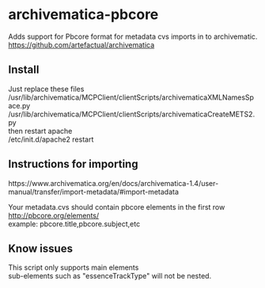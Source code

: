 # archivematica-pbcore
Adds support for Pbcore format for metadata cvs imports in to archivematic.<br>
https://github.com/artefactual/archivematica


<h2>Install </h2>
Just replace these files<br>
/usr/lib/archivematica/MCPClient/clientScripts/archivematicaXMLNamesSpace.py<br>
/usr/lib/archivematica/MCPClient/clientScripts/archivematicaCreateMETS2.py<br>
then restart apache<br>
/etc/init.d/apache2 restart<br>


<h2>Instructions for importing</h2>
https://www.archivematica.org/en/docs/archivematica-1.4/user-manual/transfer/import-metadata/#import-metadata<br>

Your metadata.cvs should contain pbcore elements in the first row<br>
http://pbcore.org/elements/<br>
example: pbcore.title,pbcore.subject,etc<br>


<h2>Know issues</h2>
This script only supports main elements<br> 
sub-elements such as "essenceTrackType" will not be nested.


